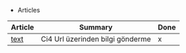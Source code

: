 - Articles

| Article                      | Summary                          | Done |
| ---------------------------- | -------------------------------- | ---- |
| [text](./art-ci-url-data.md) | Ci4 Url üzerinden bilgi gönderme | x    |
